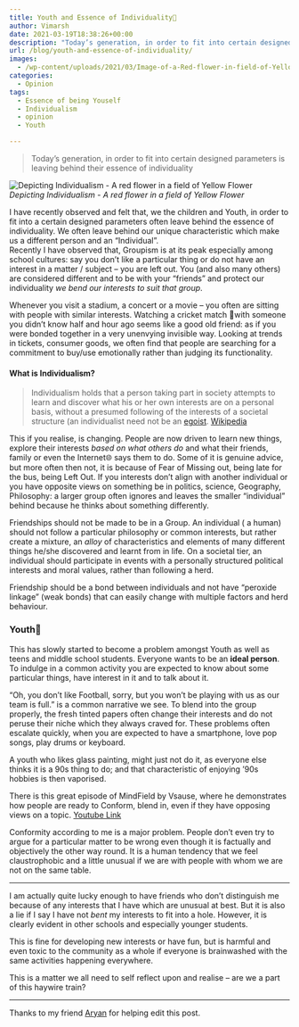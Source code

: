 ```yaml
---
title: Youth and Essence of Individuality👦
author: Vimarsh
date: 2021-03-19T18:38:26+00:00
description: "Today’s generation, in order to fit into certain designed parameters is leaving behind their essence of individuality. Is individuality lost under influence and inaction? How does Groupism affect us? This is my opinion on today's youth's mindset, interests and individuality."
url: /blog/youth-and-essence-of-individuality/
images:
  - /wp-content/uploads/2021/03/Image-of-a-Red-flower-in-field-of-Yellow-Flower-Image-credit-Rupert-Britton.jpg
categories:
  - Opinion
tags:
  - Essence of being Youself
  - Individualism
  - opinion
  - Youth

---
```

> Today’s generation, in order to fit into certain designed parameters is leaving behind their essence of individuality

![Depicting Individualism - A red flower in a field of Yellow Flower](https://vimarsh.info/wp-content/uploads/2021/03/Image-of-a-Red-flower-in-field-of-Yellow-Flower-Image-credit-Rupert-Britton.jpg)
*Depicting Individualism - A red flower in a field of Yellow Flower*

I have recently observed and felt that, we the children and Youth, in order to fit into a certain designed parameters often leave behind the essence of individuality. We often leave behind our unique characteristic which make us a different person and an &#8220;Individual&#8221;.  
Recently I have observed that, Groupism is at its peak especially among school cultures: say you don&#8217;t like a particular thing or do not have an interest in a matter / subject &#8211; you are left out. You (and also many others) are considered different and to be with your &#8220;friends&#8221; and protect our individuality _we bend our interests to suit that group_.

Whenever you visit a stadium, a concert or a movie &#8211; you often are sitting with people with similar interests. Watching a cricket match 🏏with someone you didn&#8217;t know half and hour ago seems like a good old friend: as if you were bonded together in a very unenvying invisible way. Looking at trends in tickets, consumer goods, we often find that people are searching for a commitment to buy/use emotionally rather than judging its functionality.

#### What is Individualism?

> Individualism holds that a person taking part in society attempts to learn and discover what his or her own interests are on a personal basis, without a presumed following of the interests of a societal structure (an individualist need not be an [egoist](https://en.wikipedia.org/wiki/Egoist).
> [Wikipedia](https://en.wikipedia.org/wiki/Individualism?src=vimarsh.info)

This if you realise, is changing. People are now driven to learn new things, explore their interests _based on what others do_ and what their friends, family or even the Internet🌐 says them to do. Some of it is genuine advice, but more often then not, it is because of Fear of Missing out, being late for the bus, being Left Out. If you interests don&#8217;t align with another individual or you have opposite views on something be in politics, science, Geography, Philosophy: a larger group often ignores and leaves the smaller &#8220;individual&#8221; behind because he thinks about something differently.

Friendships should not be made to be in a Group. An individual ( a human) should not follow a particular philosophy or common interests, but rather create a mixture, an _alloy_ of characteristics and elements of many different things he/she discovered and learnt from in life. On a societal tier, an individual should participate in events with a personally structured political interests and moral values, rather than following a herd.

Friendship should be a bond between individuals and not have &#8220;peroxide linkage&#8221; (weak bonds) that can easily change with multiple factors and herd behaviour.

### Youth👱

This has slowly started to become a problem amongst Youth as well as teens and middle school students. Everyone wants to be an **ideal person**. To indulge in a common activity you are expected to know about some particular things, have interest in it and to talk about it. 

&#8220;Oh, you don&#8217;t like Football, sorry, but you won&#8217;t be playing with us as our team is full.&#8221; is a common narrative we see. To blend into the group properly, the fresh tinted papers often change their interests and do not peruse their niche which they always craved for. These problems often escalate quickly, when you are expected to have a smartphone, love pop songs, play drums or keyboard.

A youth who likes glass painting, might just not do it, as everyone else thinks it is a 90s thing to do; and that characteristic of enjoying &#8217;90s hobbies is then vaporised.

There is this great episode of MindField by Vsause, where he demonstrates how people are ready to Conform, blend in, even if they have opposing views on a topic. [Youtube Link](https://youtu.be/fbyIYXEu-nQ)

Conformity according to me is a major problem. People don&#8217;t even try to argue for a particular matter to be wrong even though it is factually and objectively the other way round. It is a human tendency that we feel claustrophobic and a little unusual if we are with people with whom we are not on the same table.

---
I am actually quite lucky enough to have friends who don&#8217;t distinguish me because of any interests that I have which are unusual at best. But it is also a lie if I say I have not _bent_ my interests to fit into a hole. However, it is clearly evident in other schools and especially younger students.

This is fine for developing new interests or have fun, but is harmful and even toxic to the community as a whole if everyone is brainwashed with the same activities happening everywhere.

This is a matter we all need to self reflect upon and realise &#8211; are we a part of this haywire train?

---
Thanks to my friend [Aryan](http://aryantiwari.com?src=vimarsh) for helping edit this post.